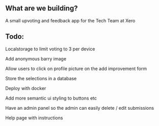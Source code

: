 ## What are we building? 

A small upvoting and feedback app for the Tech Team at Xero

## Todo: 

Localstorage to limit voting to 3 per device

Add anonymous barry image

Allow users to click on profile picture on the add improvement form

Store the selections in a database

Deploy with docker

Add more semantic ui styling to buttons etc

Have an admin panel so the admin can easily delete / edit submissions

Help page with instructions

